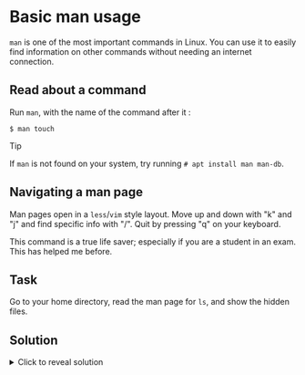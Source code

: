 # Basic man usage

```man``` is one of the most important commands in Linux. You can use it to easily find information on other commands without needing an internet connection.

## Read about a command

Run ```man```, with the name of the command after it :

```
$ man touch
```

> [!TIP]
> If ```man``` is not found on your system, try running ```# apt install man man-db```.

## Navigating a man page

Man pages open in a ```less```/```vim``` style layout. Move up and down with "k" and "j" and find specific info with "/". Quit by pressing "q" on your keyboard.

This command is a true life saver; especially if you are a student in an exam. This has helped me before.

## Task

Go to your home directory, read the man page for ```ls```, and show the hidden files.

## Solution

<details>
    <summary>Click to reveal solution</summary>

    $ cd

    $ man ls

    $ ls -a

</details>
